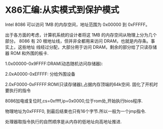# X86汇编:从实模式到保护模式



Intel 8086 可以访问 1MB 的内存空间，地址范围为 0x00000 到 0xFFFFF。

出于各方面的考虑，计算机系统的设计者将这 1MB 的内存空间从物理上分为几个部分。
8086 有 20 根地址线，但并非全都用来访问 DRAM，也就是内存条。事实上，这些地址
线经过分配，大部分用于访问 DRAM，剩余的部分给了只读存储器 ROM 和外围的板卡.

1.0x00000-0x9FFFF:DRAM(动态随机访问存储器):

2.0xA0000-0xEFFFF:   分给外围设备

2.0xF0000-0xFFFFF:ROM(只读存储器),占据内存顶端的64k空间. 固化了开机时要执行的指令

8086加电或复位时,cs=0xffff,ip=0x0000,位于rom处,开始执行bios程序.

物理地址为0xFFFF0, 到最后结束也只有16个字节.所以一般为一个jmp指令.

处理器取指令执行的自然顺序是从内存的低地址向高地址推进.

